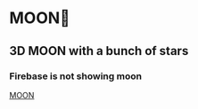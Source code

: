 # MOON🌚

## 3D MOON with a bunch of stars

### Firebase is not showing moon
[MOON](https://moon-af195.web.app/)

